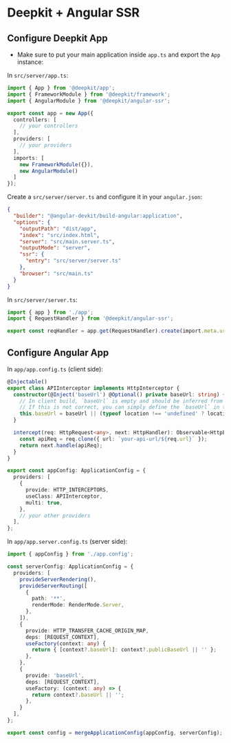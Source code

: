 # Deepkit + Angular SSR

## Configure Deepkit App

- Make sure to put your main application inside `app.ts` and export the `App` instance:

In `src/server/app.ts`:

```typescript
import { App } from '@deepkit/app';
import { FrameworkModule } from '@deepkit/framework';
import { AngularModule } from '@deepkit/angular-ssr';

export const app = new App({
  controllers: [
    // your controllers
  ],
  providers: [
    // your providers
  ],
  imports: [
    new FrameworkModule({}),
    new AngularModule()
  ]
});
```

Create a `src/server/server.ts` and configure it in your `angular.json`:

```json
{
  "builder": "@angular-devkit/build-angular:application",
  "options": {
    "outputPath": "dist/app",
    "index": "src/index.html",
    "server": "src/main.server.ts",
    "outputMode": "server",
    "ssr": {
      "entry": "src/server/server.ts"
    },
    "browser": "src/main.ts"
  }
}
```

In `src/server/server.ts`:

```typescript
import { app } from './app';
import { RequestHandler } from '@deepkit/angular-ssr';

export const reqHandler = app.get(RequestHandler).create(import.meta.url);
````

## Configure Angular App

In `app/app.config.ts` (client side):

```typescript
@Injectable()
export class APIInterceptor implements HttpInterceptor {
  constructor(@Inject('baseUrl') @Optional() private baseUrl: string) {
    // In client build, `baseUrl` is empty and should be inferred from the current location.
    // If this is not correct, you can simply define the `baseUrl` in the `providers` array of the `appConfig` object.
    this.baseUrl = baseUrl || (typeof location !== 'undefined' ? location.origin : '');
  }

  intercept(req: HttpRequest<any>, next: HttpHandler): Observable<HttpEvent<any>> {
    const apiReq = req.clone({ url: `your-api-url/${req.url}` });
    return next.handle(apiReq);
  }
}

export const appConfig: ApplicationConfig = {
  providers: [
    {
      provide: HTTP_INTERCEPTORS,
      useClass: APIInterceptor,
      multi: true,
    },
    // your other providers
  ],
};
```

In `app/app.server.config.ts` (server side):

```typescript
import { appConfig } from './app.config';

const serverConfig: ApplicationConfig = {
  providers: [
    provideServerRendering(),
    provideServerRouting([
      {
        path: '**',
        renderMode: RenderMode.Server,
      },
    ]),
    {
      provide: HTTP_TRANSFER_CACHE_ORIGIN_MAP,
      deps: [REQUEST_CONTEXT],
      useFactory(context: any) {
        return { [context?.baseUrl]: context?.publicBaseUrl || '' };
      },
    },
    {
      provide: 'baseUrl',
      deps: [REQUEST_CONTEXT],
      useFactory: (context: any) => {
        return context?.baseUrl || '';
      },
    }
  ],
};

export const config = mergeApplicationConfig(appConfig, serverConfig);
```
